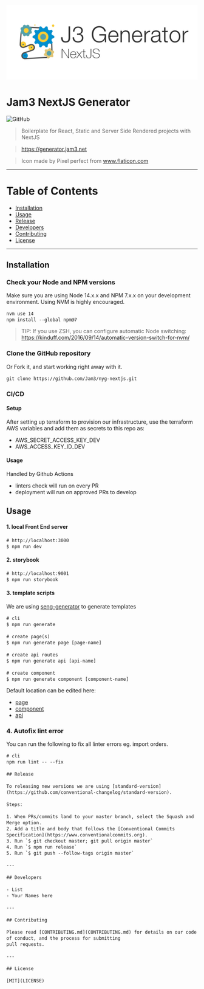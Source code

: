 <p align="center">
  <a href="https://terminalizer.com">
    <img src="docs/logo.jpg"/>
  </a>
</p>

# Jam3 NextJS Generator

![GitHub](https://img.shields.io/github/license/jam3/nyg-nextjs)

> Boilerplate for React, Static and Server Side Rendered projects with NextJS

> https://generator.jam3.net

> Icon made by Pixel perfect from www.flaticon.com

---

# Table of Contents

- [Installation](#installation)
- [Usage](#usage)
- [Release](#release)
- [Developers](#developers)
- [Contributing](#contributing)
- [License](#license)

---

## Installation

### Check your Node and NPM versions

Make sure you are using Node 14.x.x and NPM 7.x.x on your development environment. Using NVM is highly encouraged.

```properties
nvm use 14
npm install --global npm@7
```

> TIP: If you use ZSH, you can configure automatic Node switching: <https://kinduff.com/2016/09/14/automatic-version-switch-for-nvm/>

### Clone the GitHub repository

Or Fork it, and start working right away with it.

```properties
git clone https://github.com/Jam3/nyg-nextjs.git
```

### CI/CD

#### Setup

After setting up terraform to provision our infrastructure, use the terraform AWS variables and add them as secrets to this repo as:

- AWS_SECRET_ACCESS_KEY_DEV
- AWS_ACCESS_KEY_ID_DEV

#### Usage

Handled by Github Actions

- linters check will run on every PR
- deployment will run on approved PRs to develop

## Usage

#### 1. local Front End server

```properties
# http://localhost:3000
$ npm run dev
```

#### 2. storybook

```properties
# http://localhost:9001
$ npm run storybook
```

#### 3. template scripts

We are using [seng-generator](https://github.com/mediamonks/seng-generator) to generate templates

```properties
# cli
$ npm run generate

# create page(s)
$ npm run generate page [page-name]

# create api routes
$ npm run generate api [api-name]

# create component
$ npm run generate component [component-name]
```

Default location can be edited here:

- [page](scripts/templates/page/.senggenerator)
- [component](scripts/templates/component/.senggenerator)
- [api](scripts/templates/api/.senggenerator)

### 4. Autofix lint error

You can run the following to fix all linter errors eg. import orders.

```properties
# cli
npm run lint -- --fix

## Release

To releasing new versions we are using [standard-version](https://github.com/conventional-changelog/standard-version).

Steps:

1. When PRs/commits land to your master branch, select the Squash and Merge option.
2. Add a title and body that follows the [Conventional Commits Specification](https://www.conventionalcommits.org).
3. Run `$ git checkout master; git pull origin master`
4. Run `$ npm run release`
5. Run `$ git push --follow-tags origin master`

---

## Developers

- List
- Your Names here

---

## Contributing

Please read [CONTRIBUTING.md](CONTRIBUTING.md) for details on our code of conduct, and the process for submitting
pull requests.

---

## License

[MIT](LICENSE)
```
